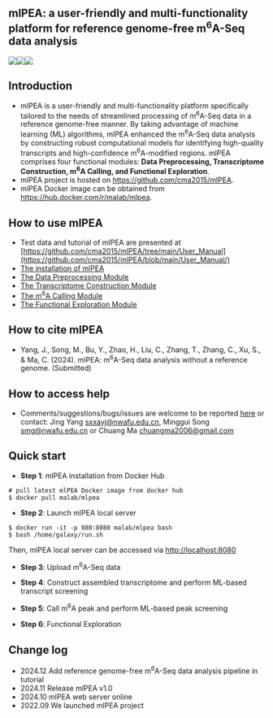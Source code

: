 ## mlPEA: a user-friendly and multi-functionality platform for reference genome-free m<sup>6</sup>A-Seq data analysis

<a href="https://hub.docker.com/r/malab/mlpea" target="_blank"><img src="https://img.shields.io/badge/Docker_image-ready-red.svg" target="_blank"></a><a href="https://hub.docker.com/r/malab/mlpea" target="_blank"><img src="https://img.shields.io/docker/pulls/malab/mlpea"></a><a href="https://github.com/cma2015/mlPEA" target="_blank"><img src="https://img.shields.io/badge/Source%20codes-support-blue"></a>

## Introduction
- mlPEA is a user-friendly and multi-functionality platform specifically tailored to the needs of streamlined processing of m<sup>6</sup>A-Seq data in a reference genome-free manner. By taking advantage of machine learning (ML) algorithms, mlPEA enhanced the m<sup>6</sup>A-Seq data analysis by constructing robust computational models for identifying high-quality transcripts and high-confidence m<sup>6</sup>A-modified regions. mlPEA comprises four functional modules: **Data Preprocessing, Transcriptome Construction, m<sup>6</sup>A Calling, and Functional Exploration**. 
- mlPEA project is hosted on https://github.com/cma2015/mlPEA.
- mlPEA Docker image can be obtained from https://hub.docker.com/r/malab/mlpea.

## How to use mlPEA
- Test data and tutorial of mlPEA are presented at [https://github.com/cma2015/mlPEA/tree/main/User_Manual](https://github.com/cma2015/mlPEA/blob/main/User_Manual/)
- [The installation of mlPEA](https://github.com/cma2015/mlPEA/blob/main/User_Manual/tutorial/00_Installation.md)
- [The Data Preprocessing Module](https://github.com/cma2015/mlPEA/blob/main/User_Manual/01_Data_Preprocessing_Module.md)
- [The Transcriptome Construction Module](https://github.com/cma2015/mlPEA/blob/main/User_Manual//02_Transcriptome_Construction_Module.md)
- [The m<sup>6</sup>A Calling Module](https://github.com/cma2015/mlPEA/blob/main/User_Manual/03_m6A_Calling_Module.md)
- [The Functional Exploration Module](https://github.com/cma2015/mlPEA/blob/main/User_Manual/04_Functional_Exploration_Module.md)

## How to cite mlPEA
- Yang, J., Song, M., Bu, Y., Zhao, H., Liu, C., Zhang, T., Zhang, C., Xu, S., & Ma, C. (2024). mlPEA:  m<sup>6</sup>A-Seq data analysis without a reference genome. (Submitted)

## How to access help
* Comments/suggestions/bugs/issues are welcome to be reported [here](https://github.com/cma2015/mlPEA/issues) or contact: Jing Yang sxxayj@nwafu.edu.cn, Minggui Song smg@nwafu.edu.cn or Chuang Ma chuangma2006@gmail.com

## Quick start

- **Step 1**: mlPEA installation from Docker Hub

```
# pull latest mlPEA Docker image from docker hub
$ docker pull malab/mlpea
```

- **Step 2**: Launch mlPEA local server

```
$ docker run -it -p 880:8080 malab/mlpea bash
$ bash /home/galaxy/run.sh
```

Then, mlPEA local server can be accessed via [http://localhost:8080](http://localhost:8080/)

- **Step 3**: Upload m<sup>6</sup>A-Seq data


- **Step 4**: Construct assembled transcriptome and perform ML-based transcript screening

- **Step 5**: Call m<sup>6</sup>A peak and perform ML-based peak screening

- **Step 6**: Functional Exploration


## Change log
- 2024.12 Add reference genome-free m<sup>6</sup>A-Seq data analysis pipeline in tutorial
- 2024.11 Release mlPEA v1.0
- 2024.10 mlPEA web server online
- 2022.09 We launched mlPEA project
